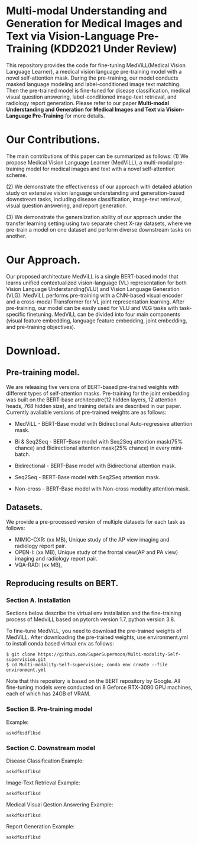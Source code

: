 # Multi-modal Understanding and Generation for Medical Images and Text via Vision-Language Pre-Training (KDD2021 Under Review)
This repository provides the code for fine-tuning MedViLL(Medical Vision Language Learner), a medical vision language pre-training model with a novel self-attention mask.  During the pre-training, our model conducts masked language modeling and label-conditioned image text matching. Then the pre-trained model is fine-tuned for disease classification, medical visual question answering, label-conditioned image-text retrieval, and radiology report generation. Please refer to our paper **Multi-modal Understanding and Generation for Medical Images and Text via Vision-Language Pre-Training** for more details.


# Our Contributions.
The main contributions of this paper can be summarized as follows:
(1) We propose Medical Vision Language Learner (MedViLL), a multi-modal pre-training model for medical images and text with a novel self-attention scheme.

(2) We demonstrate the effectiveness of our approach with detailed ablation study on extensive vision language understanding and generation-based downstream tasks, including disease classification, image-text retrieval, visual question answering, and report generation.

(3) We demonstrate the generalization ability of our approach under the transfer learning setting using two separate chest X-ray datasets, where we pre-train a model on one dataset and perform diverse downstream tasks on another.


# Our Approach.
Our proposed architecture MedViLL is a single BERT-based model that learns unified contextualized vision-language (VL) representation for both Vision Language Understanding(VLU) and Vision Language Generation (VLG). MedViLL performs pre-training with a CNN-based visual encoder and a cross-modal Transformer for VL joint representation learning. After pre-training, our model can be easily used for VLU and VLG tasks with task-specific finetuning. MedViLL can be divided into four main components (visual feature embedding, language feature embedding, joint embedding, and pre-training objectives).


# Download.
## Pre-training model.
We are releasing five versions of BERT-based pre-trained weights with different types of self-attention masks. Pre-training for the joint embedding was built on the BERT-base architecutre(12 hidden layers, 12 attention heads, 768 hidden size), and training details are described in our paper. Currently avaliable versions of pre-trained weights are as follows:

<Pre-trained model will be updated>
  
- MedViLL - BERT-Base model with Bidirectional Auto-regressive attention mask.

- Bi & Seq2Seq - BERT-Base model with Seq2Seq attention mask(75% chance) and Bidirectional attention mask(25% chance) in every mini-batch.

- Bidirectional - BERT-Base model with Bidirectional attention mask.

- Seq2Seq - BERT-Base model with Seq2Seq attention mask.

- Non-cross - BERT-Base model with Non-cross modality attention mask.

## Datasets.
We provide a pre-processed version of multiple datasets for each task as follows:
- MIMIC-CXR: (xx MB), Unique study of the AP view imaging and radiology report pair.
- OPEN-I: (xx MB), Unique study of the frontal view(AP and PA view) imaging and radiology report pair.
- VQA-RAD: (xx MB), 


## Reproducing results on BERT.
### Section A. Installation
Sections below describe the virtual env installation and the fine-training process of MedviLL based on pytorch version 1.7, python version 3.8. 

To fine-tune MedViLL, you need to download the pre-trained weights of MedViLL. After downloading the pre-trained weights, use environment.yml to install conda based virtual env as follows:

```
$ git clone https://github.com/SuperSupermoon/Multi-modality-Self-supervision.git
$ cd Multi-modality-Self-supervision; conda env create --file environment.yml
```

Note that this repository is based on the BERT repository by Google. All fine-tuning models were conducted on 8 Geforce RTX-3090 GPU machines, each of which has 24GB of VRAM. 


### Section B. Pre-training model
Example:
```
askdfksdflksd
```



### Section C. Downstream model
Disease Classification
Example:
```
askdfksdflksd
```

Image-Text Retrieval
Example:
```
askdfksdflksd
```

Medical Visual Qestion Answering
Example:
```
askdfksdflksd
```

Report Generation
Example:
```
askdfksdflksd
```
